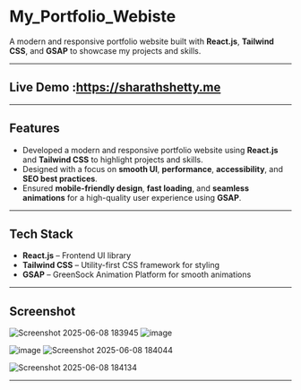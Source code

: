 # My_Portfolio_Webiste

A modern and responsive portfolio website built with **React.js**, **Tailwind CSS**, and **GSAP** to showcase my projects and skills.

---


## Live Demo :https://sharathshetty.me
---

## Features

- Developed a modern and responsive portfolio website using **React.js** and **Tailwind CSS** to highlight projects and skills.
- Designed with a focus on **smooth UI**, **performance**, **accessibility**, and **SEO best practices**.
- Ensured **mobile-friendly design**, **fast loading**, and **seamless animations** for a high-quality user experience using **GSAP**.

---

## Tech Stack

- **React.js** – Frontend UI library
- **Tailwind CSS** – Utility-first CSS framework for styling
- **GSAP** – GreenSock Animation Platform for smooth animations

---

## Screenshot 

![Screenshot 2025-06-08 183945](https://github.com/user-attachments/assets/406d4e0e-1914-4e85-9024-7729baac9db7)
![image](https://github.com/user-attachments/assets/441cf289-e133-4295-8156-ea8cd39d10aa)

![image](https://github.com/user-attachments/assets/a69049a7-9f7f-4c4c-a5b3-c7c6da816d1a)
![Screenshot 2025-06-08 184044](https://github.com/user-attachments/assets/452a37aa-d3b0-4786-9ee6-7051e044ab10)

![Screenshot 2025-06-08 184134](https://github.com/user-attachments/assets/71eabb68-6191-4b76-88b8-bb86b8e79e34)



---

